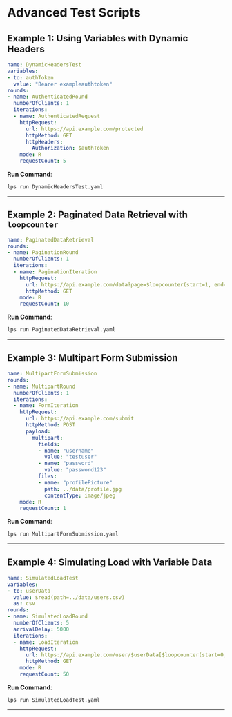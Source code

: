 
# Advanced Test Scripts

## Example 1: Using Variables with Dynamic Headers
```yaml
name: DynamicHeadersTest
variables:
- to: authToken
  value: "Bearer exampleauthtoken"
rounds:
- name: AuthenticatedRound
  numberOfClients: 1
  iterations:
  - name: AuthenticatedRequest
    httpRequest:
      url: https://api.example.com/protected
      httpMethod: GET
      httpHeaders:
        Authorization: $authToken
    mode: R
    requestCount: 5
```
**Run Command**:
```bash
lps run DynamicHeadersTest.yaml
```

---

## Example 2: Paginated Data Retrieval with `loopcounter`
```yaml
name: PaginatedDataRetrieval
rounds:
- name: PaginationRound
  numberOfClients: 1
  iterations:
  - name: PaginationIteration
    httpRequest:
      url: https://api.example.com/data?page=$loopcounter(start=1, end=10)
      httpMethod: GET
    mode: R
    requestCount: 10
```
**Run Command**:
```bash
lps run PaginatedDataRetrieval.yaml
```

---

## Example 3: Multipart Form Submission
```yaml
name: MultipartFormSubmission
rounds:
- name: MultipartRound
  numberOfClients: 1
  iterations:
  - name: FormIteration
    httpRequest:
      url: https://api.example.com/submit
      httpMethod: POST
      payload:
        multipart:
          fields:
          - name: "username"
            value: "testuser"
          - name: "password"
            value: "password123"
          files:
          - name: "profilePicture"
            path: ../data/profile.jpg
            contentType: image/jpeg
    mode: R
    requestCount: 1
```
**Run Command**:
```bash
lps run MultipartFormSubmission.yaml
```

---

## Example 4: Simulating Load with Variable Data
```yaml
name: SimulatedLoadTest
variables:
- to: userData
  value: $read(path=../data/users.csv)
  as: csv
rounds:
- name: SimulatedLoadRound
  numberOfClients: 5
  arrivalDelay: 5000
  iterations:
  - name: LoadIteration
    httpRequest:
      url: https://api.example.com/user/$userData[$loopcounter(start=0, end=49),0]
      httpMethod: GET
    mode: R
    requestCount: 50
```
**Run Command**:
```bash
lps run SimulatedLoadTest.yaml
```

---
